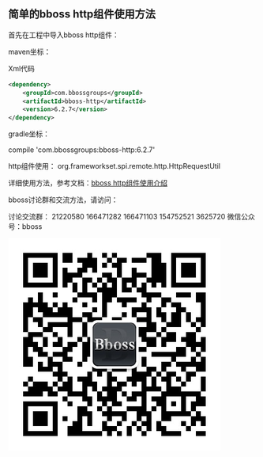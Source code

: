 ## 简单的bboss http组件使用方法

首先在工程中导入bboss http组件：

maven坐标：

Xml代码

```xml
<dependency>  
    <groupId>com.bbossgroups</groupId>  
    <artifactId>bboss-http</artifactId>  
    <version>6.2.7</version>  
</dependency>  
```

  gradle坐标：

compile 'com.bbossgroups:bboss-http:6.2.7'

 http组件使用：
org.frameworkset.spi.remote.http.HttpRequestUtil

  详细使用方法，参考文档：[bboss http组件使用介绍](https://my.oschina.net/bboss/blog/1591463)

bboss讨论群和交流方法，请访问：  

讨论交流群： 21220580 166471282 166471103 154752521 3625720
微信公众号：bboss

![](images/bboss/getqrcode.jpg)